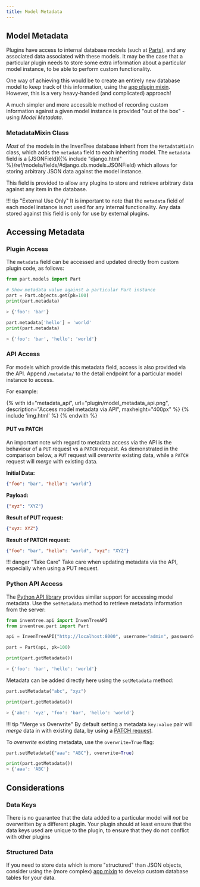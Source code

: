 ```yaml
---
title: Model Metadata
---
```


## Model Metadata

Plugins have access to internal database models (such at [Parts](../part/index.md)), and any associated data associated with these models. It may be the case that a particular plugin needs to store some extra information about a particular model instance, to be able to perform custom functionality.

One way of achieving this would be to create an entirely new database model to keep track of this information, using the [app plugin mixin](./mixins/app.md). However, this is a very heavy-handed (and complicated) approach!

A much simpler and more accessible method of recording custom information against a given model instance is provided "out of the box" - using *Model Metadata*.

### MetadataMixin Class

*Most* of the models in the InvenTree database inherit from the `MetadataMixin` class, which adds the `metadata` field to each inheriting model. The `metadata` field is a [JSONField]({% include "django.html" %}/ref/models/fields/#django.db.models.JSONField) which allows for storing arbitrary JSON data against the model instance.

This field is provided to allow any plugins to store and retrieve arbitrary data against any item in the database.

!!! tip "External Use Only"
    It is important to note that the `metadata` field of each model instance is not used for any internal functionality. Any data stored against this field is only for use by external plugins.

## Accessing Metadata

### Plugin Access

The `metadata` field can be accessed and updated directly from custom plugin code, as follows:

```python
from part.models import Part

# Show metadata value against a particular Part instance
part = Part.objects.get(pk=100)
print(part.metadata)

> {'foo': 'bar'}

part.metadata['hello'] = 'world'
print(part.metadata)

> {'foo': 'bar', 'hello': 'world'}
```

### API Access

For models which provide this metadata field, access is also provided via the API. Append `/metadata/` to the detail endpoint for a particular model instance to access.

For example:

{% with id="metadata_api", url="plugin/model_metadata_api.png", description="Access model metadata via API", maxheight="400px" %}
{% include 'img.html' %}
{% endwith %}

#### PUT vs PATCH

An important note with regard to metadata access via the API is the behaviour of a `PUT` request vs a `PATCH` request. As demonstrated in the comparison below, a `PUT` request will *overwrite* existing data, while a `PATCH` request will *merge* with existing data.

**Initial Data:**

```json
{"foo": "bar", "hello": "world"}
```

**Payload:**

```json
{"xyz": "XYZ"}
```

**Result of PUT request:**

```json
{"xyz: XYZ"}
```

**Result of PATCH request:**

```json
{"foo": "bar", "hello": "world", "xyz": "XYZ"}
```

!!! danger "Take Care"
    Take care when updating metadata via the API, especially when using a PUT request.

### Python API Access

The [Python API library](../api/python/python.md) provides similar support for accessing model metadata. Use the `setMetadata` method to retrieve metadata information from the server:

```python
from inventree.api import InvenTreeAPI
from inventree.part import Part

api = InvenTreeAPI("http://localhost:8000", username="admin", password="inventree")

part = Part(api, pk=100)

print(part.getMetadata())

> {'foo': 'bar', 'hello': 'world'}
```

Metadata can be added directly here using the `setMetadata` method:

```python
part.setMetadata("abc", "xyz")

print(part.getMetadata())

> {'abc': 'xyz', 'foo': 'bar', 'hello': 'world'}
```

!!! tip "Merge vs Overwrite"
    By default setting a metadata `key:value` pair will *merge* data in with existing data, by using a [PATCH request](#put-vs-patch).

To *overwrite* existing metadata, use the `overwrite=True` flag:

```python
part.setMetadata({"aaa": "ABC"}, overwrite=True)

print(part.getMetadata())
> {'aaa': 'ABC'}
```

## Considerations

### Data Keys

There is no guarantee that the data added to a particular model will *not* be overwritten by a different plugin. Your plugin should at least ensure that the data keys used are unique to the plugin, to ensure that they do not conflict with other plugins

### Structured Data

If you need to store data which is more "structured" than JSON objects, consider using the (more complex) [app mixin](./mixins/app.md) to develop custom database tables for your data.
